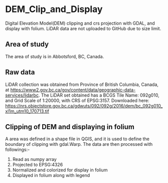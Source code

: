 # DEM_Clip_and_Display
Digital Elevation Model(DEM) clipping and crs projection with GDAL, and display with folium. LiDAR data are not uploaded to GitHub due to size limit.

## Area of study
The area of study is in Abbotsford, BC, Canada.

## Raw data
LiDAR collection was obtained from Province of British Columbia, Canada, at https://www2.gov.bc.ca/gov/content/data/geographic-data-services/lidarbc. The LiDAR set obtained has a BCGS Tile Name: 092g010, and Grid Scale of 1:20000, with CRS of EPSG:3157. Downloaded here: https://nrs.objectstore.gov.bc.ca/gdwuts/092/092g/2016/dem/bc_092g010_xl1m_utm10_170713.tif

## Clipping of DEM and displaying in folium
A area was defined in a shape file in QGIS, and it is used to define the boundary of clipping with gdal.Warp. 
The data are then processed with followings:-
1. Read as numpy array 
2. Projected to EPSG:4326
3. Normalized and colorized for display in folium
4. Displayed in folium along with legend
